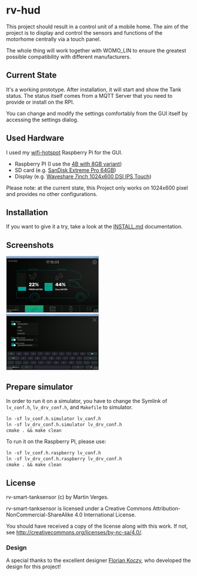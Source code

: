# rv-hud

This project should result in a control unit of a mobile home. The aim of the project is to display and control the sensors and functions of the motorhome centrally via a touch panel.

The whole thing will work together with WOMO\_LIN to ensure the greatest possible compatibility with different manufacturers.

## Current State

It's a working prototype.
After installation, it will start and show the Tank status.
The status itself comes from a MQTT Server that you need to provide or install on the RPI.

You can change and modify the settings comfortably from the GUI itself by accessing the settings dialog.

## Used Hardware

I used my [wifi-hotspot](https://github.com/MartinVerges/wifi-HotSpot/) Raspberry Pi for the GUI.

- Raspberry PI (I use the [4B with 8GB variant](https://www.amazon.de/gp/product/B0899VXM8F))
- SD card (e.g. [SanDisk Extreme Pro 64GB](https://www.amazon.de/gp/product/B07G3GMRYF))
- Display (e.g. [Waveshare 7inch 1024x600 DSI IPS Touch](https://www.amazon.de/gp/product/B09QHYKY5R))

Please note: at the current state, this Project only works on 1024x600 pixel and provides no other configurations.

## Installation

If you want to give it a try, take a look at the [INSTALL.md](https://github.com/MartinVerges/rv-hud/blob/main/INSTALL.md) documentation.

## Screenshots

<img src="screenshots/mainscreen.png?raw=true" alt="Main Screen" width="50%">
<img src="screenshots/settings.png?raw=true" alt="Main Screen" width="50%">

## Prepare simulator

In order to run it on a simulator, you have to change the Symlink of `lv_conf.h`, `lv_drv_conf.h`, and `Makefile` to simulator.

```
ln -sf lv_conf.h.simulator lv_conf.h
ln -sf lv_drv_conf.h.simulator lv_drv_conf.h
cmake . && make clean
```

To run it on the Raspberry PI, please use:
```
ln -sf lv_conf.h.raspberry lv_conf.h
ln -sf lv_drv_conf.h.raspberry lv_drv_conf.h
cmake . && make clean
```

## License

rv-smart-tanksensor (c) by Martin Verges.

rv-smart-tanksensor is licensed under a Creative Commons Attribution-NonCommercial-ShareAlike 4.0 International License.

You should have received a copy of the license along with this work.
If not, see <http://creativecommons.org/licenses/by-nc-sa/4.0/>.

### Design

A special thanks to the excellent designer [Florian Koczy](https://koczy-design.de), who developed the design for this project!

